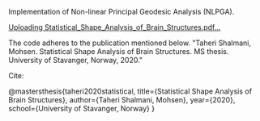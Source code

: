 Implementation of Non-linear Principal Geodesic Analysis (NLPGA).

[Uploading Statistical_Shape_Analysis_of_Brain_Structures.pdf…]()


The code adheres to the publication mentioned below.
"Taheri Shalmani, Mohsen. Statistical Shape Analysis of Brain Structures. MS thesis. University of Stavanger, Norway, 2020."

Cite:

@mastersthesis{taheri2020statistical,
  title={Statistical Shape Analysis of Brain Structures},
  author={Taheri Shalmani, Mohsen},
  year={2020},
  school={University of Stavanger, Norway}
}
